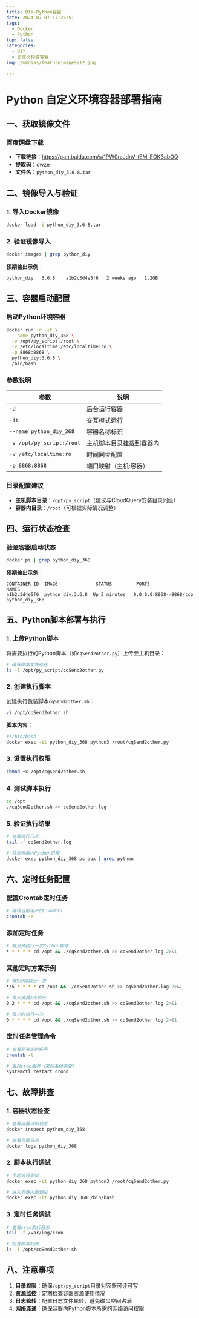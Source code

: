 ```yaml
---
title: DIY-Python容器
date: 2024-07-07 17:26:51
tags: 
  - Docker
  - Python
top: false
categories: 
  - DIY
  - 自定义构建容器
img: /medias/featureimages/12.jpg

---
```

# Python 自定义环境容器部署指南

## 一、获取镜像文件

### 百度网盘下载
- **下载链接**：https://pan.baidu.com/s/1PW0rcJdnV-tEM_EOK3abOQ  
- **提取码**：cwze
- **文件名**：`python_diy_3.6.8.tar`

## 二、镜像导入与验证

### 1. 导入Docker镜像
```bash
docker load -i python_diy_3.6.8.tar
```

### 2. 验证镜像导入
```bash
docker images | grep python_diy
```
**预期输出示例**：
```
python_diy   3.6.8    a1b2c3d4e5f6   2 weeks ago   1.2GB
```

## 三、容器启动配置

### 启动Python环境容器
```bash
docker run -d -it \
  --name python_diy_368 \
  -v /opt/py_script:/root \
  -v /etc/localtime:/etc/localtime:ro \
  -p 8868:8868 \
  python_diy:3.6.8 \
  /bin/bash
```

### 参数说明
| 参数 | 说明 |
|------|------|
| `-d` | 后台运行容器 |
| `-it` | 交互模式运行 |
| `--name python_diy_368` | 容器名称标识 |
| `-v /opt/py_script:/root` | 主机脚本目录挂载到容器内 |
| `-v /etc/localtime:ro` | 时间同步配置 |
| `-p 8868:8868` | 端口映射（主机:容器） |

### 目录配置建议
- **主机脚本目录**：`/opt/py_script`（建议与CloudQuery安装目录同级）
- **容器内目录**：`/root`（可根据实际情况调整）

## 四、运行状态检查

### 验证容器启动状态
```bash
docker ps | grep python_diy_368
```

**预期输出示例**：
```
CONTAINER ID  IMAGE              STATUS         PORTS                   NAMES
a1b2c3d4e5f6  python_diy:3.6.8  Up 5 minutes   0.0.0.0:8868->8868/tcp  python_diy_368
```

## 五、Python脚本部署与执行

### 1. 上传Python脚本
将需要执行的Python脚本（如`cqSend2other.py`）上传至主机目录：
```bash
# 确保脚本文件存在
ls -l /opt/py_script/cqSend2other.py
```

### 2. 创建执行脚本
创建执行包装脚本`cqSend2other.sh`：
```bash
vi /opt/cqSend2other.sh
```

**脚本内容**：
```bash
#!/bin/bash
docker exec -it python_diy_368 python3 /root/cqSend2other.py
```

### 3. 设置执行权限
```bash
chmod +x /opt/cqSend2other.sh
```

### 4. 测试脚本执行
```bash
cd /opt
./cqSend2other.sh >> cqSend2other.log
```

### 5. 验证执行结果
```bash
# 查看执行日志
tail -f cqSend2other.log

# 检查容器内Python进程
docker exec python_diy_368 ps aux | grep python
```

## 六、定时任务配置

### 配置Crontab定时任务
```bash
# 编辑当前用户的crontab
crontab -e
```

### 添加定时任务
```bash
# 每分钟执行一次Python脚本
* * * * * cd /opt && ./cqSend2other.sh >> cqSend2other.log 2>&1
```

### 其他定时方案示例
```bash
# 每5分钟执行一次
*/5 * * * * cd /opt && ./cqSend2other.sh >> cqSend2other.log 2>&1

# 每天凌晨2点执行
0 2 * * * cd /opt && ./cqSend2other.sh >> cqSend2other.log 2>&1

# 每小时执行一次
0 * * * * cd /opt && ./cqSend2other.sh >> cqSend2other.log 2>&1
```

### 定时任务管理命令
```bash
# 查看现有定时任务
crontab -l

# 重启cron服务（某些系统需要）
systemctl restart crond
```

## 七、故障排查

### 1. 容器状态检查
```bash
# 查看容器详细状态
docker inspect python_diy_368

# 查看容器日志
docker logs python_diy_368
```

### 2. 脚本执行调试
```bash
# 手动执行测试
docker exec -it python_diy_368 python3 /root/cqSend2other.py

# 进入容器内部调试
docker exec -it python_diy_368 /bin/bash
```

### 3. 定时任务调试
```bash
# 查看cron执行日志
tail -f /var/log/cron

# 检查脚本权限
ls -l /opt/cqSend2other.sh
```

## 八、注意事项

1. **目录权限**：确保`/opt/py_script`目录对容器可读可写
2. **资源监控**：定期检查容器资源使用情况
3. **日志轮转**：配置日志文件轮转，避免磁盘空间占满
4. **网络连通**：确保容器内Python脚本所需的网络访问权限